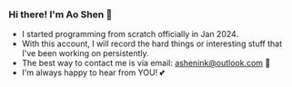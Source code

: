 ### Hi there! I'm Ao Shen 👋
- I started programming from scratch officially in Jan 2024.
- With this account, I will record the hard things or interesting stuff that I've been working on persistently.
- The best way to contact me is via email: ashenink@outlook.com 📩
- I'm always happy to hear from YOU! 💕

<!--
**ashenink/ashenink** is a ✨ _special_ ✨ repository because its `README.md` (this file) appears on your GitHub profile.

Here are some ideas to get you started:

- 🔭 I’m currently working on ...
- 🌱 I’m currently learning ...
- 👯 I’m looking to collaborate on ...
- 🤔 I’m looking for help with ...
- 💬 Ask me about ...
- 📫 How to reach me: ...
- 😄 Pronouns: ...
- ⚡ Fun fact: ...
-->
